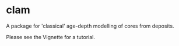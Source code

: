 # clam
A package for 'classical' age-depth modelling of cores from deposits. 

Please see the Vignette for a tutorial.
